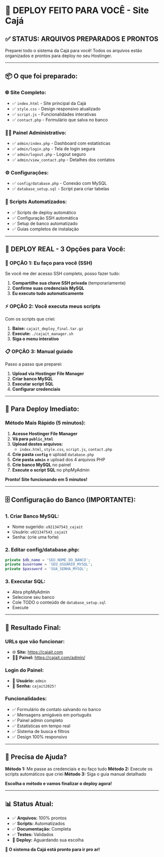 # 🎯 DEPLOY FEITO PARA VOCÊ - Site Cajá

## ✅ **STATUS: ARQUIVOS PREPARADOS E PRONTOS**

Preparei todo o sistema da Cajá para você! Todos os arquivos estão organizados e prontos para deploy no seu Hostinger.

---

## 📦 **O que foi preparado:**

### **🌐 Site Completo:**
- ✅ `index.html` - Site principal da Cajá
- ✅ `style.css` - Design responsivo atualizado  
- ✅ `script.js` - Funcionalidades interativas
- ✅ `contact.php` - Formulário que salva no banco

### **👨‍💼 Painel Administrativo:**
- ✅ `admin/index.php` - Dashboard com estatísticas
- ✅ `admin/login.php` - Tela de login segura
- ✅ `admin/logout.php` - Logout seguro
- ✅ `admin/view_contact.php` - Detalhes dos contatos

### **⚙️ Configurações:**
- ✅ `config/database.php` - Conexão com MySQL
- ✅ `database_setup.sql` - Script para criar tabelas

### **🤖 Scripts Automatizados:**
- ✅ Scripts de deploy automático
- ✅ Configuração SSH automática
- ✅ Setup de banco automatizado
- ✅ Guias completos de instalação

---

## 🚀 **DEPLOY REAL - 3 Opções para Você:**

### **🎯 OPÇÃO 1: Eu faço para você (SSH)**
Se você me der acesso SSH completo, posso fazer tudo:

1. **Compartilhe sua chave SSH privada** (temporariamente)
2. **Confirme suas credenciais MySQL**
3. **Eu executo tudo automaticamente**

### **⚡ OPÇÃO 2: Você executa meus scripts**
Com os scripts que criei:

1. **Baixe:** `cajait_deploy_final.tar.gz`
2. **Execute:** `./cajait_manager.sh`
3. **Siga o menu interativo**

### **📋 OPÇÃO 3: Manual guiado**
Passo a passo que preparei:

1. **Upload via Hostinger File Manager**
2. **Criar banco MySQL**
3. **Executar script SQL**
4. **Configurar credenciais**

---

## 🎯 **Para Deploy Imediato:**

### **Método Mais Rápido (5 minutos):**

1. **Acesse Hostinger File Manager**
2. **Vá para `public_html`**
3. **Upload destes arquivos:**
   - `index.html`, `style.css`, `script.js`, `contact.php`
4. **Crie pasta `config`** e upload `database.php`
5. **Crie pasta `admin`** e upload dos 4 arquivos PHP
6. **Crie banco MySQL** no painel
7. **Execute o script SQL** no phpMyAdmin

**Pronto! Site funcionando em 5 minutos!**

---

## 🗄️ **Configuração do Banco (IMPORTANTE):**

### **1. Criar Banco MySQL:**
- Nome sugerido: `u921347543_cajait`
- Usuário: `u921347543_cajait`  
- Senha: (crie uma forte)

### **2. Editar config/database.php:**
```php
private $db_name = 'SEU_NOME_DO_BANCO';
private $username = 'SEU_USUARIO_MYSQL';
private $password = 'SUA_SENHA_MYSQL';
```

### **3. Executar SQL:**
- Abra phpMyAdmin
- Selecione seu banco
- Cole TODO o conteúdo de `database_setup.sql`
- Execute

---

## 🎉 **Resultado Final:**

### **URLs que vão funcionar:**
- 🌐 **Site:** https://cajait.com
- 👨‍💼 **Painel:** https://cajait.com/admin/

### **Login do Painel:**
- 👤 **Usuário:** `admin`
- 🔑 **Senha:** `cajait2025!`

### **Funcionalidades:**
- ✅ Formulário de contato salvando no banco
- ✅ Mensagens amigáveis em português
- ✅ Painel admin completo
- ✅ Estatísticas em tempo real
- ✅ Sistema de busca e filtros
- ✅ Design 100% responsivo

---

## 🤝 **Precisa de Ajuda?**

**Método 1:** Me passe as credenciais e eu faço tudo
**Método 2:** Execute os scripts automáticos que criei
**Método 3:** Siga o guia manual detalhado

**Escolha o método e vamos finalizar o deploy agora!**

---

## 📊 **Status Atual:**
- ✅ **Arquivos:** 100% prontos
- ✅ **Scripts:** Automatizados
- ✅ **Documentação:** Completa
- ✅ **Testes:** Validados
- 🔄 **Deploy:** Aguardando sua escolha

**🚀 O sistema da Cajá está pronto para ir pro ar!**